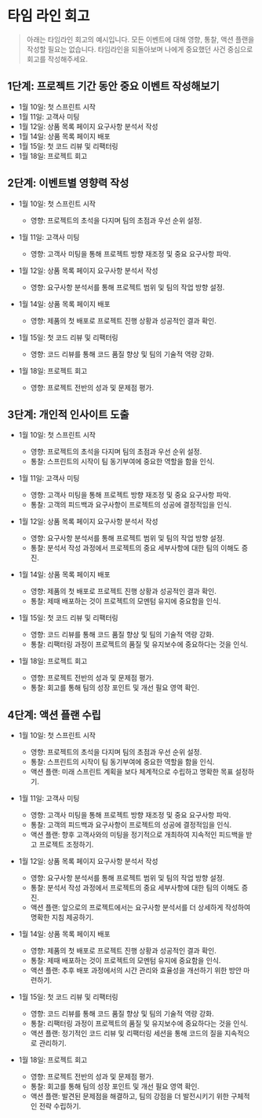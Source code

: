 # 타임 라인 회고

> 아래는 타임라인 회고의 예시입니다. 모든 이벤트에 대해 영향, 통찰, 액션 플랜을 작성할 필요는 없습니다. 타임라인을 되돌아보며 나에게 중요했던 사건 중심으로 회고를 작성해주세요.

## 1단계: 프로젝트 기간 동안 중요 이벤트 작성해보기
- 1월 10일: 첫 스프린트 시작
- 1월 11일: 고객사 미팅
- 1월 12일: 상품 목록 페이지 요구사항 분석서 작성
- 1월 14일: 상품 목록 페이지 배포
- 1월 15일: 첫 코드 리뷰 및 리팩터링
- 1월 18일: 프로젝트 회고

## 2단계: 이벤트별 영향력 작성
- 1월 10일: 첫 스프린트 시작
  - 영향: 프로젝트의 초석을 다지며 팀의 초점과 우선 순위 설정.

- 1월 11일: 고객사 미팅
  - 영향: 고객사 미팅을 통해 프로젝트 방향 재조정 및 중요 요구사항 파악.

- 1월 12일: 상품 목록 페이지 요구사항 분석서 작성
  - 영향: 요구사항 분석서를 통해 프로젝트 범위 및 팀의 작업 방향 설정.

- 1월 14일: 상품 목록 페이지 배포
  - 영향: 제품의 첫 배포로 프로젝트 진행 상황과 성공적인 결과 확인.

- 1월 15일: 첫 코드 리뷰 및 리팩터링
  - 영향: 코드 리뷰를 통해 코드 품질 향상 및 팀의 기술적 역량 강화.

- 1월 18일: 프로젝트 회고
  - 영향: 프로젝트 전반의 성과 및 문제점 평가.

## 3단계: 개인적 인사이트 도출
- 1월 10일: 첫 스프린트 시작
  - 영향: 프로젝트의 초석을 다지며 팀의 초점과 우선 순위 설정.
  - 통찰: 스프린트의 시작이 팀 동기부여에 중요한 역할을 함을 인식.

- 1월 11일: 고객사 미팅
  - 영향: 고객사 미팅을 통해 프로젝트 방향 재조정 및 중요 요구사항 파악.
  - 통찰: 고객의 피드백과 요구사항이 프로젝트의 성공에 결정적임을 인식.

- 1월 12일: 상품 목록 페이지 요구사항 분석서 작성
  - 영향: 요구사항 분석서를 통해 프로젝트 범위 및 팀의 작업 방향 설정.
  - 통찰: 분석서 작성 과정에서 프로젝트의 중요 세부사항에 대한 팀의 이해도 증진.

- 1월 14일: 상품 목록 페이지 배포
  - 영향: 제품의 첫 배포로 프로젝트 진행 상황과 성공적인 결과 확인.
  - 통찰: 제때 배포하는 것이 프로젝트의 모멘텀 유지에 중요함을 인식.

- 1월 15일: 첫 코드 리뷰 및 리팩터링
  - 영향: 코드 리뷰를 통해 코드 품질 향상 및 팀의 기술적 역량 강화.
  - 통찰: 리팩터링 과정이 프로젝트의 품질 및 유지보수에 중요하다는 것을 인식.

- 1월 18일: 프로젝트 회고
  - 영향: 프로젝트 전반의 성과 및 문제점 평가.
  - 통찰: 회고를 통해 팀의 성장 포인트 및 개선 필요 영역 확인.

## 4단계: 액션 플랜 수립
- 1월 10일: 첫 스프린트 시작
  - 영향: 프로젝트의 초석을 다지며 팀의 초점과 우선 순위 설정.
  - 통찰: 스프린트의 시작이 팀 동기부여에 중요한 역할을 함을 인식.
  - 액션 플랜: 미래 스프린트 계획을 보다 체계적으로 수립하고 명확한 목표 설정하기.

- 1월 11일: 고객사 미팅
  - 영향: 고객사 미팅을 통해 프로젝트 방향 재조정 및 중요 요구사항 파악.
  - 통찰: 고객의 피드백과 요구사항이 프로젝트의 성공에 결정적임을 인식.
  - 액션 플랜: 향후 고객사와의 미팅을 정기적으로 개최하여 지속적인 피드백을 받고 프로젝트 조정하기.

- 1월 12일: 상품 목록 페이지 요구사항 분석서 작성
  - 영향: 요구사항 분석서를 통해 프로젝트 범위 및 팀의 작업 방향 설정.
  - 통찰: 분석서 작성 과정에서 프로젝트의 중요 세부사항에 대한 팀의 이해도 증진.
  - 액션 플랜: 앞으로의 프로젝트에서는 요구사항 분석서를 더 상세하게 작성하여 명확한 지침 제공하기.

- 1월 14일: 상품 목록 페이지 배포
  - 영향: 제품의 첫 배포로 프로젝트 진행 상황과 성공적인 결과 확인.
  - 통찰: 제때 배포하는 것이 프로젝트의 모멘텀 유지에 중요함을 인식.
  - 액션 플랜: 추후 배포 과정에서의 시간 관리와 효율성을 개선하기 위한 방안 마련하기.

- 1월 15일: 첫 코드 리뷰 및 리팩터링
  - 영향: 코드 리뷰를 통해 코드 품질 향상 및 팀의 기술적 역량 강화.
  - 통찰: 리팩터링 과정이 프로젝트의 품질 및 유지보수에 중요하다는 것을 인식.
  - 액션 플랜: 정기적인 코드 리뷰 및 리팩터링 세션을 통해 코드의 질을 지속적으로 관리하기.

- 1월 18일: 프로젝트 회고
  - 영향: 프로젝트 전반의 성과 및 문제점 평가.
  - 통찰: 회고를 통해 팀의 성장 포인트 및 개선 필요 영역 확인.
  - 액션 플랜: 발견된 문제점을 해결하고, 팀의 강점을 더 발전시키기 위한 구체적인 전략 수립하기.
